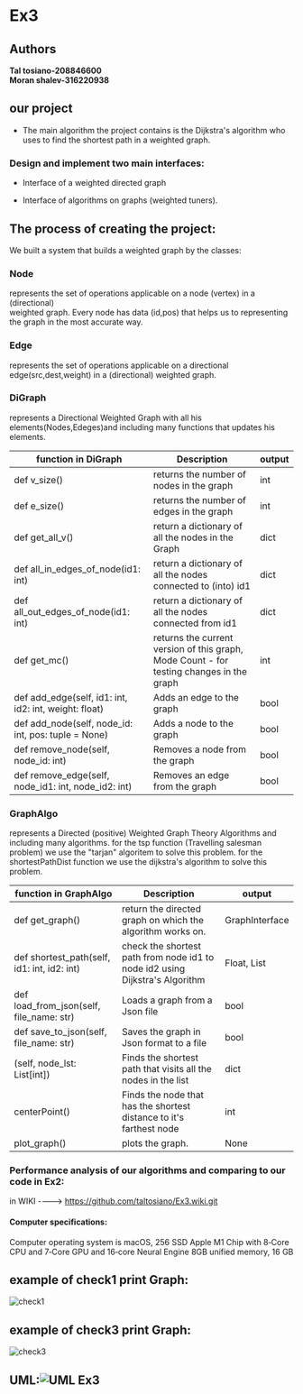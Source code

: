 # Ex3

## Authors
**Tal tosiano-208846600**  
**Moran shalev-316220938**


## our project 

+ The main algorithm the project contains is the Dijkstra's algorithm who uses to find the shortest path in a weighted graph.

### Design and implement two main interfaces:

+ Interface of a weighted directed graph

+ Interface of algorithms on graphs (weighted tuners).
        
## The process of creating the project:
We built a system that builds a weighted graph by the classes:

### Node
represents the set of operations applicable on a  node (vertex) in a (directional)     
 weighted graph.
Every node has data (id,pos) that helps us to representing the graph in the most accurate way. 

### Edge
represents the set of operations applicable on a directional  edge(src,dest,weight)  in a (directional) weighted graph.

### DiGraph
represents a Directional Weighted Graph with all his elements(Nodes,Edeges)and   including many functions that updates his elements.

|function in DiGraph |  Description |  output |
| ------------ | ------------ | ------------ | 
|  def v_size() |  returns the number of nodes in the graph |  int |
|  def e_size() |  returns the number of edges in the graph |   int |
| def get_all_v() | return a dictionary of all the nodes in the Graph | dict  |
| def all_in_edges_of_node(id1: int) | return a dictionary of all the nodes connected to (into) id1 |  dict |
| def all_out_edges_of_node(id1: int) | return a dictionary of all the nodes connected from id1 |   dict |
| def get_mc() | returns the current version of this graph, Mode Count - for testing changes in the graph |   int |
| def add_edge(self, id1: int, id2: int, weight: float) | Adds an edge to the graph  | bool |
| def add_node(self, node_id: int, pos: tuple = None)  |   Adds a node to the graph  |  bool |
| def remove_node(self, node_id: int) |   Removes a node from the graph  | bool  |
| def remove_edge(self, node_id1: int, node_id2: int)|  Removes an edge from the graph   |  bool  | 


### GraphAlgo
represents a Directed (positive) Weighted Graph Theory Algorithms and including many algorithms.
for the tsp function (Travelling salesman problem) we use the "tarjan" algoritem to solve  this problem.
for the shortestPathDist function we use the dijkstra's algorithm to solve this problem.

|function in GraphAlgo |  Description |  output |
| ------------ | ------------ | ------------ | 
|  def get_graph() |  return the directed graph on which the algorithm works on. | GraphInterface |
|  def shortest_path(self, id1: int, id2: int) |  check the shortest path from node id1 to node id2 using Dijkstra's Algorithm |   Float, List |
| def load_from_json(self, file_name: str) | Loads a graph from a Json file | bool  |
| def save_to_json(self, file_name: str) | Saves the graph in Json format to a file |  bool |
| (self, node_lst: List[int]) | Finds the shortest path that visits all the nodes in the list |   dict |
| centerPoint() | Finds the node that has the shortest distance to it's farthest node |   int |
| plot_graph() | plots the graph. | None |

### Performance analysis of our algorithms and comparing to our code in Ex2: 
 in WIKI ----> https://github.com/taltosiano/Ex3.wiki.git

#### Computer specifications:
Computer operating system is macOS, 256 SSD Apple M1 Chip with 8‑Core CPU and 7‑Core GPU and 16‑core Neural Engine 8GB unified memory, 16 GB

## example of check1 print Graph:
![check1](https://user-images.githubusercontent.com/94299489/147760482-9045f8d5-b555-461e-a213-d55cdd258b44.jpeg)

## example of check3 print Graph:
![check3](https://user-images.githubusercontent.com/94299489/147760531-1a3f2b79-891b-403d-94cc-0b616a127a3e.jpeg)

## UML:![UML Ex3](https://user-images.githubusercontent.com/94299489/147760951-d5681db5-a2b9-46c4-9f1c-4902ee706175.jpeg)
